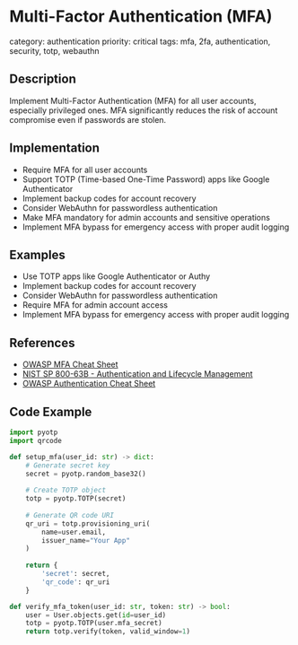 # Multi-Factor Authentication (MFA)

category: authentication
priority: critical
tags: mfa, 2fa, authentication, security, totp, webauthn

## Description

Implement Multi-Factor Authentication (MFA) for all user accounts, especially privileged ones. MFA significantly reduces the risk of account compromise even if passwords are stolen.

## Implementation

- Require MFA for all user accounts
- Support TOTP (Time-based One-Time Password) apps like Google Authenticator
- Implement backup codes for account recovery
- Consider WebAuthn for passwordless authentication
- Make MFA mandatory for admin accounts and sensitive operations
- Implement MFA bypass for emergency access with proper audit logging

## Examples

- Use TOTP apps like Google Authenticator or Authy
- Implement backup codes for account recovery
- Consider WebAuthn for passwordless authentication
- Require MFA for admin account access
- Implement MFA bypass for emergency access with proper audit logging

## References

- [OWASP MFA Cheat Sheet](https://cheatsheetseries.owasp.org/cheatsheets/Multifactor_Authentication_Cheat_Sheet.html)
- [NIST SP 800-63B - Authentication and Lifecycle Management](https://pages.nist.gov/800-63-3/sp800-63b.html)
- [OWASP Authentication Cheat Sheet](https://cheatsheetseries.owasp.org/cheatsheets/Authentication_Cheat_Sheet.html)

## Code Example

```python
import pyotp
import qrcode

def setup_mfa(user_id: str) -> dict:
    # Generate secret key
    secret = pyotp.random_base32()
    
    # Create TOTP object
    totp = pyotp.TOTP(secret)
    
    # Generate QR code URI
    qr_uri = totp.provisioning_uri(
        name=user.email,
        issuer_name="Your App"
    )
    
    return {
        'secret': secret,
        'qr_code': qr_uri
    }

def verify_mfa_token(user_id: str, token: str) -> bool:
    user = User.objects.get(id=user_id)
    totp = pyotp.TOTP(user.mfa_secret)
    return totp.verify(token, valid_window=1)
```

